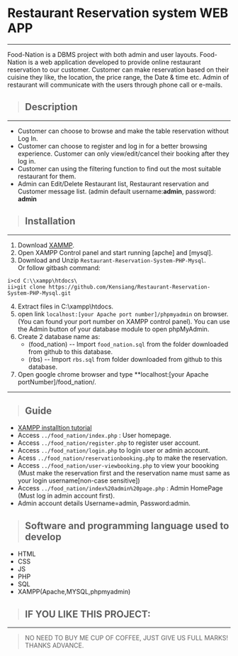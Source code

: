 # Restaurant Reservation system WEB APP
---
Food-Nation is a DBMS project with both admin and user layouts. 
Food-Nation is a web application developed to provide online restaurant reservation to our customer. Customer can make reservation based on their cuisine they like, the location, the price range, the Date & time etc. Admin of restaurant will communicate with the users through phone call or e-mails. 

> ## Description
---
- Customer can choose to browse and make the table reservation without Log In.
- Customer can choose to register and log in for a better browsing experience. Customer can only view/edit/cancel their booking after they log in.
- Customer can using the filtering function to find out the most suitable restaurant for them.
- Admin can Edit/Delete Restaurant list, Restaurant reservation and Customer message list. (admin default username:**admin**, password: **admin**


> ## Installation
---
1. Download [XAMMP](https://www.apachefriends.org/download.html).
2. Open XAMPP Control panel and start running [apche] and [mysql].  
3. Download and Unzip `Restaurant-Reservation-System-PHP-Mysql`.  
  Or follow gitbash command:  
  ```
  i>cd C:\\xampp\htdocs\   
  ii>git clone https://github.com/Kensiang/Restaurant-Reservation-System-PHP-Mysql.git
  ``` 
4. Extract files in C:\xampp\htdocs.
5. open link `localhost:[your Apache port number]/phpmyadmin` on browser. (You can found your port number on XAMPP control panel). You can use the Admin button of your database module to open phpMyAdmin.   
6. Create 2 database name as:
   - (food_nation) -- Import `food_nation.sql` from the folder downloaded from github to this database.
   - (rbs) --  Import `rbs.sql` from folder downloaded from github to this database. 
7. Open google chrome browser and type **localhost:[your Apache portNumber]/food_nation/. 
---

> ## Guide
- [XAMPP installtion tutorial](https://www.ionos.com/digitalguide/server/tools/xampp-tutorial-create-your-own-local-test-server/)
- Access `../food_nation/index.php` : User homepage. 
- Access `../food_nation/register.php` to register user account.
- Access `../food_nation/login.php` to login user or admin account.
- Acess `../food_nation/reservationbooking.php` to  make the reservation. 
- Access `../food_nation/user-viewbooking.php` to view your boooking (Must make the reservation first and the reservation name must same as your login username[non-case sensitive])
- Access `../food_nation/index%20admin%20page.php` : Admin HomePage (Must log in admin account first). 
- Admin account details Username=admin, Password:admin. 

> ## Software and programming language used to develop
- HTML
- CSS
- JS
- PHP
- SQL
- XAMPP(Apache,MYSQL,phpmyadmin)

> ## IF YOU LIKE THIS PROJECT:
---
> NO NEED TO BUY ME CUP OF COFFEE, JUST GIVE US FULL MARKS! THANKS ADVANCE. 

